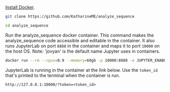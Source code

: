 [Install Docker](https://www.docker.com/get-started).

```sh
git clone https://github.com/KatharineME/analyze_sequence

cd analyze_sequence
```

Run the analyze_sequence docker container. This command makes the analyze_sequence code accessible and editable in the container. It also runs JupyterLab on port `8888` in the container and maps it to port `10000` on the host OS. Note: 'jovyan' is the default name Jupyter uses in containers.
```sh
docker run --rm --cpus=0.9 --memory=60gb -p 10000:8888 -e JUPYTER_ENABLE_LAB=yes -v "$PWD":/home/jovyan/analyze_sequence katharineme/analyze_sequence
```

JupyterLab is running in the container at the link below. Use the `token_id` that's printed to the terminal when the container is run.

`http://127.0.0.1:10000/?token=<token_id>`